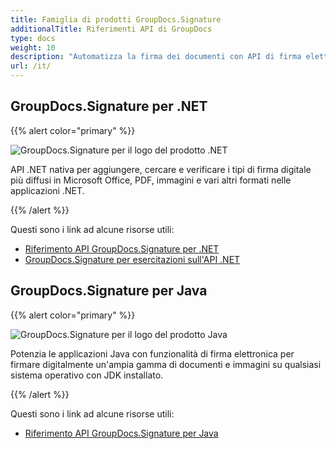 ```yaml
---
title: Famiglia di prodotti GroupDocs.Signature
additionalTitle: Riferimenti API di GroupDocs
type: docs
weight: 10
description: "Automatizza la firma dei documenti con API di firma elettronica multipiattaforma sicure per le tue firme personali o aziendali"
url: /it/
---
```


## GroupDocs.Signature per .NET

{{% alert color="primary" %}} 

![GroupDocs.Signature per il logo del prodotto .NET](../gdocs_net.png)

API .NET nativa per aggiungere, cercare e verificare i tipi di firma digitale più diffusi in Microsoft Office, PDF, immagini e vari altri formati nelle applicazioni .NET.

{{% /alert %}} 

Questi sono i link ad alcune risorse utili:

- [Riferimento API GroupDocs.Signature per .NET](/signature/it/net/)
- [GroupDocs.Signature per esercitazioni sull'API .NET](/tutorials/signature/it/net/)


## GroupDocs.Signature per Java

{{% alert color="primary" %}}

![GroupDocs.Signature per il logo del prodotto Java](../gdocs_java.png)

Potenzia le applicazioni Java con funzionalità di firma elettronica per firmare digitalmente un'ampia gamma di documenti e immagini su qualsiasi sistema operativo con JDK installato.

{{% /alert %}}

Questi sono i link ad alcune risorse utili:

- [Riferimento API GroupDocs.Signature per Java](/signature/java/)
